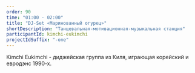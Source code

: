 ```yaml
---
order: 90
time: "01:00 - 02:00"
title: "DJ-Set «Маринованный огурец»"
shortDescription: "Танцевальная-мотивационная-музыкальная станция"
participantId: kimchi-eukimchi
projectIdSuffix: "-one"
---
```


Kimchi Eukimchi - диджейская группа из Киля, играющая корейский и евродэнс 1990-х.
